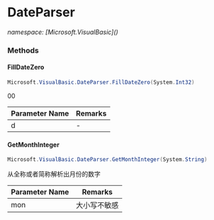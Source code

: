 ﻿# DateParser
_namespace: [Microsoft.VisualBasic](<a href="#" onClick="load('/docs/Microsoft.VisualBasic/index.md')"></a>)_





### Methods

#### FillDateZero
```csharp
Microsoft.VisualBasic.DateParser.FillDateZero(System.Int32)
```
00

|Parameter Name|Remarks|
|--------------|-------|
|d|-|


#### GetMonthInteger
```csharp
Microsoft.VisualBasic.DateParser.GetMonthInteger(System.String)
```
从全称或者简称解析出月份的数字

|Parameter Name|Remarks|
|--------------|-------|
|mon|大小写不敏感|




